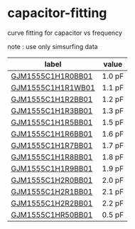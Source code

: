 # capacitor-fitting
curve fitting for capacitor vs frequency 

note : use only simsurfing data 


| label | value |
| ---   | ---   |
|[GJM1555C1H1R0BB01](img/GJM1555C1H1R0BB01_InProduction.png) | 1.0 pF |
|[GJM1555C1H1R1WB01](img/GJM1555C1H1R1WB01_InProduction.png) | 1.1 pF |
|[GJM1555C1H1R2BB01](img/GJM1555C1H1R2BB01_InProduction.png) | 1.2 pF |
|[GJM1555C1H1R3BB01](img/GJM1555C1H1R3BB01_InProduction.png) | 1.3 pF |
|[GJM1555C1H1R5BB01](img/GJM1555C1H1R5BB01_InProduction.png) | 1.5 pF |
|[GJM1555C1H1R6BB01](img/GJM1555C1H1R6BB01_InProduction.png) | 1.6 pF |
|[GJM1555C1H1R7BB01](img/GJM1555C1H1R7BB01_InProduction.png) | 1.7 pF |
|[GJM1555C1H1R8BB01](img/GJM1555C1H1R8BB01_InProduction.png) | 1.8 pF |
|[GJM1555C1H1R9BB01](img/GJM1555C1H1R9BB01_InProduction.png) | 1.9 pF |
|[GJM1555C1H2R0BB01](img/GJM1555C1H2R0BB01_InProduction.png) | 2.0 pF |
|[GJM1555C1H2R1BB01](img/GJM1555C1H2R1BB01_InProduction.png) | 2.1 pF |
|[GJM1555C1H2R2BB01](img/GJM1555C1H2R2BB01_InProduction.png) | 2.2 pF |
|[GJM1555C1HR50BB01](img/GJM1555C1HR50BB01_InProduction.png) | 0.5 pF |

